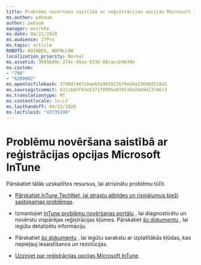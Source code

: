 ```yaml
---
title: Problēmu novēršana saistībā ar reģistrācijas opcijas Microsoft InTune
ms.author: pebaum
author: pebaum
manager: mnirkhe
ms.date: 04/21/2020
ms.audience: ITPro
ms.topic: article
ROBOTS: NOINDEX, NOFOLLOW
localization_priority: Normal
ms.assetid: 3891bd0c-374c-49aa-9336-86caccb9639e
ms.custom:
- "786"
- "6200002"
ms.openlocfilehash: 3790d7407c0aeb5a9659226f0ed4a33090d519a5
ms.sourcegitcommit: 631cbb5f03e5371f0995e976536d24e9d13746c3
ms.translationtype: MT
ms.contentlocale: lv-LV
ms.lasthandoff: 04/22/2020
ms.locfileid: "43735199"
---
```

# <a name="troubleshoot-issues-with-enrollment-options-microsoft-intune"></a>Problēmu novēršana saistībā ar reģistrācijas opcijas Microsoft InTune

Pārskatiet tālāk uzskaitītos resursus, lai atrisinātu problēmu tūlīt.
  
- [Pārskatiet InTune TechNet, lai atrastu atbildes un risinājumus bieži sastopamas problēmas](https://social.technet.microsoft.com/Forums/home?category=microsoftintune&amp;filter=alltypes&amp;sort=lastpostdesc).

- Izmantojiet [InTune problēmu novēršanas portālu](https://aka.ms/intunetroubleshooting) , lai diagnosticētu un novērstu vispārējas reģistrācijas kļūmes. Pārskatiet [šo dokumentu](https://docs.microsoft.com/intune/help-desk-operators) , lai iegūtu detalizētu informāciju.

- Pārskatiet [šo dokumentu](https://docs.microsoft.com/intune-classic/Troubleshoot/troubleshoot-device-enrollment-in-intune) , lai iegūtu sarakstu ar izplatītākās kļūdas, kas nepieļauj iesaistīšanos un rezolūcijas.

- [Uzziniet par reģistrācijas opcijas Microsoft InTune](https://docs.microsoft.com/intune/enrollment-options).
